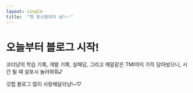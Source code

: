 ```yaml
---
layout: single
title:  "첫 포스팅이다 냥!~♡"
---
```


# 오늘부터 블로그 시작!

코더냥의 학습 기록, 개발 기록, 실패담, 그리고 깨알같은 TMI까지 가득 담아놨으니, 시간 될 때 살포시 놀러와줘♪

깃헙 블로그 많이 사랑해달라냥!~♡
